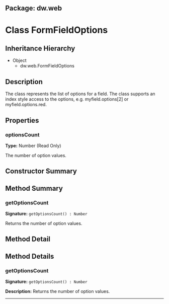 ## Package: dw.web

# Class FormFieldOptions

## Inheritance Hierarchy

- Object
  - dw.web.FormFieldOptions

## Description

The class represents the list of options for a field. The class supports an index style access to the options, e.g. myfield.options[2] or myfield.options.red.

## Properties

### optionsCount

**Type:** Number (Read Only)

The number of option values.

## Constructor Summary

## Method Summary

### getOptionsCount

**Signature:** `getOptionsCount() : Number`

Returns the number of option values.

## Method Detail

## Method Details

### getOptionsCount

**Signature:** `getOptionsCount() : Number`

**Description:** Returns the number of option values.

---